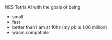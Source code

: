 NES Tetris AI with the goals of being
* small
* fast
* better than I am at 10hz (my pb is 1.06 million)
* wasm compatible
